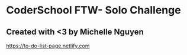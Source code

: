 # CoderSchool FTW- Solo Challenge
## Created with <3 by Michelle Nguyen
https://to-do-list-page.netlify.com
